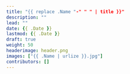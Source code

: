 ```yaml
---
title: "{{ replace .Name "-" " " | title }}"
description: ""
lead: ""
date: {{ .Date }}
lastmod: {{ .Date }}
draft: true
weight: 50
headerimage: header.png
images: ["{{ .Name | urlize }}.jpg"]
contributors: []
---
```

